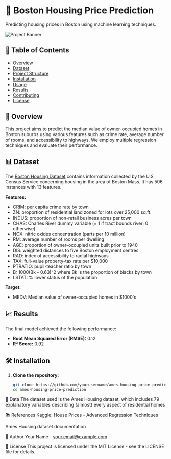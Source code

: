 # 🏡 Boston Housing Price Prediction

Predicting housing prices in Boston using machine learning techniques.

![Project Banner](https://upload.wikimedia.org/wikipedia/commons/5/5f/Boston_MA_Skyline.jpg)

## 📌 Table of Contents

- [Overview](#overviewkk)
- [Dataset](#dataset)
- [Project Structure](#project-structure)
- [Installation](#installation)
- [Usage](#usage)
- [Results](#results)
- [Contributing](#contributing)
- [License](#license)

## 🧠 Overview

This project aims to predict the median value of owner-occupied homes in Boston suburbs using various features such as crime rate, average number of rooms, and accessibility to highways. We employ multiple regression techniques and evaluate their performance.

## 📊 Dataset

The [Boston Housing Dataset](https://scikit-learn.org/stable/datasets/toy_dataset.html#boston-house-prices-dataset) contains information collected by the U.S Census Service concerning housing in the area of Boston Mass. It has 506 instances with 13 features.

**Features:**

- CRIM: per capita crime rate by town
- ZN: proportion of residential land zoned for lots over 25,000 sq.ft.
- INDUS: proportion of non-retail business acres per town
- CHAS: Charles River dummy variable (= 1 if tract bounds river; 0 otherwise)
- NOX: nitric oxides concentration (parts per 10 million)
- RM: average number of rooms per dwelling
- AGE: proportion of owner-occupied units built prior to 1940
- DIS: weighted distances to five Boston employment centres
- RAD: index of accessibility to radial highways
- TAX: full-value property-tax rate per $10,000
- PTRATIO: pupil-teacher ratio by town
- B: 1000(Bk - 0.63)^2 where Bk is the proportion of blacks by town
- LSTAT: % lower status of the population

**Target:**

- MEDV: Median value of owner-occupied homes in $1000's

  

## 📈 Results

The final model achieved the following performance:

- **Root Mean Squared Error (RMSE):** 0.12
- **R² Score:** 0.92

## 🛠️ Installation

1. **Clone the repository:**

   ```bash
   git clone https://github.com/yourusername/ames-housing-price-prediction.git
   cd ames-housing-price-prediction
   ```

📁 Data
The dataset used is the Ames Housing dataset, which includes 79 explanatory variables describing (almost) every aspect of residential homes

📚 References
Kaggle: House Prices - Advanced Regression Techniques

Ames Housing dataset documentation

👤 Author
Your Name - your.email@example.com

📝 License
This project is licensed under the MIT License - see the LICENSE file for details.

